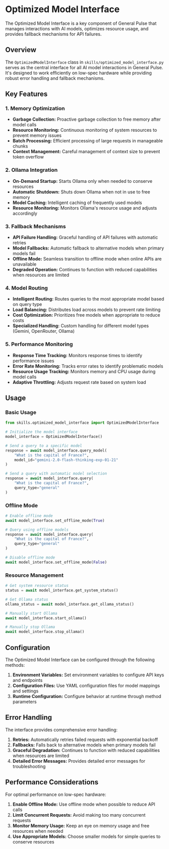 # Optimized Model Interface

The Optimized Model Interface is a key component of General Pulse that manages interactions with AI models, optimizes resource usage, and provides fallback mechanisms for API failures.

## Overview

The `OptimizedModelInterface` class in `skills/optimized_model_interface.py` serves as the central interface for all AI model interactions in General Pulse. It's designed to work efficiently on low-spec hardware while providing robust error handling and fallback mechanisms.

## Key Features

### 1. Memory Optimization

- **Garbage Collection:** Proactive garbage collection to free memory after model calls
- **Resource Monitoring:** Continuous monitoring of system resources to prevent memory issues
- **Batch Processing:** Efficient processing of large requests in manageable chunks
- **Context Management:** Careful management of context size to prevent token overflow

### 2. Ollama Integration

- **On-Demand Startup:** Starts Ollama only when needed to conserve resources
- **Automatic Shutdown:** Shuts down Ollama when not in use to free memory
- **Model Caching:** Intelligent caching of frequently used models
- **Resource Monitoring:** Monitors Ollama's resource usage and adjusts accordingly

### 3. Fallback Mechanisms

- **API Failure Handling:** Graceful handling of API failures with automatic retries
- **Model Fallbacks:** Automatic fallback to alternative models when primary models fail
- **Offline Mode:** Seamless transition to offline mode when online APIs are unavailable
- **Degraded Operation:** Continues to function with reduced capabilities when resources are limited

### 4. Model Routing

- **Intelligent Routing:** Routes queries to the most appropriate model based on query type
- **Load Balancing:** Distributes load across models to prevent rate limiting
- **Cost Optimization:** Prioritizes free models when appropriate to reduce costs
- **Specialized Handling:** Custom handling for different model types (Gemini, OpenRouter, Ollama)

### 5. Performance Monitoring

- **Response Time Tracking:** Monitors response times to identify performance issues
- **Error Rate Monitoring:** Tracks error rates to identify problematic models
- **Resource Usage Tracking:** Monitors memory and CPU usage during model calls
- **Adaptive Throttling:** Adjusts request rate based on system load

## Usage

### Basic Usage

```python
from skills.optimized_model_interface import OptimizedModelInterface

# Initialize the model interface
model_interface = OptimizedModelInterface()

# Send a query to a specific model
response = await model_interface.query_model(
    "What is the capital of France?",
    model_id="gemini-2.0-flash-thinking-exp-01-21"
)

# Send a query with automatic model selection
response = await model_interface.query(
    "What is the capital of France?",
    query_type="general"
)
```

### Offline Mode

```python
# Enable offline mode
await model_interface.set_offline_mode(True)

# Query using offline models
response = await model_interface.query(
    "What is the capital of France?",
    query_type="general"
)

# Disable offline mode
await model_interface.set_offline_mode(False)
```

### Resource Management

```python
# Get system resource status
status = await model_interface.get_system_status()

# Get Ollama status
ollama_status = await model_interface.get_ollama_status()

# Manually start Ollama
await model_interface.start_ollama()

# Manually stop Ollama
await model_interface.stop_ollama()
```

## Configuration

The Optimized Model Interface can be configured through the following methods:

1. **Environment Variables:** Set environment variables to configure API keys and endpoints
2. **Configuration Files:** Use YAML configuration files for model mappings and settings
3. **Runtime Configuration:** Configure behavior at runtime through method parameters

## Error Handling

The interface provides comprehensive error handling:

1. **Retries:** Automatically retries failed requests with exponential backoff
2. **Fallbacks:** Falls back to alternative models when primary models fail
3. **Graceful Degradation:** Continues to function with reduced capabilities when resources are limited
4. **Detailed Error Messages:** Provides detailed error messages for troubleshooting

## Performance Considerations

For optimal performance on low-spec hardware:

1. **Enable Offline Mode:** Use offline mode when possible to reduce API calls
2. **Limit Concurrent Requests:** Avoid making too many concurrent requests
3. **Monitor Memory Usage:** Keep an eye on memory usage and free resources when needed
4. **Use Appropriate Models:** Choose smaller models for simple queries to conserve resources
